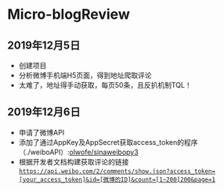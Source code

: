 # Micro-blogReview    
## 2019年12月5日    
* 创建项目
* 分析微博手机端H5页面，得到地址爬取评论
* 太难了，地址得手动获取，每页50条，且反扒机制TQL！    
## 2019年12月6日
* 申请了微博API
* 添加了通过AppKey及AppSecret获取access_token的程序（./weiboAPI）:[olwofe/sinaweibopy3](https://github.com/olwofe/sinaweibopy3)
* 根据开发者文档构建获取评论的链接<code>https://api.weibo.com/2/comments/show.json?access_token=[your_access_token]&id=[微博的ID]&count=[1~200]200&page=1
</code>
